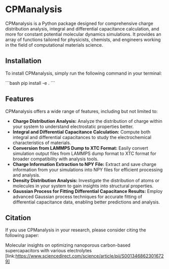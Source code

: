 
# CPManalysis

CPManalysis is a Python package designed for comprehensive charge distribution analysis, integral and differential capacitance calculation, and more for constant potential molecular dynamics simulations. It provides an array of functions tailored for physicists, chemists, and engineers working in the field of computational materials science. 

## Installation

To install CPManalysis, simply run the following command in your terminal:

\```bash
pip install -e .
\```

## Features

CPManalysis offers a wide range of features, including but not limited to:

- **Charge Distribution Analysis:** Analyze the distribution of charge within your system to understand electrostatic properties better.
- **Integral and Differential Capacitance Calculation:** Compute both integral and differential capacitances to study the electrochemical characteristics of materials.
- **Conversion from LAMMPS Dump to XTC Format:** Easily convert simulation output files from LAMMPS dump format to XTC format for broader compatibility with analysis tools.
- **Charge Information Extraction to NPY File:** Extract and save charge information from your simulations into NPY files for efficient processing and analysis.
- **Density Distribution Analysis:** Investigate the distribution of atoms or molecules in your system to gain insights into structural properties.
- **Gaussian Process for Fitting Differential Capacitance Results:** Employ advanced Gaussian process techniques for accurate fitting of differential capacitance data, enabling better predictions and analysis.

## Citation

If you use CPManalysis in your research, please consider citing the following paper:

Molecular insights on optimizing nanoporous carbon-based supercapacitors with various electrolytes [link:https://www.sciencedirect.com/science/article/pii/S0013468623016729]
